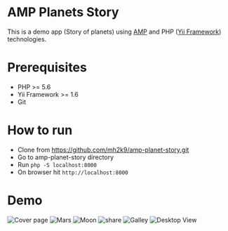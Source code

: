 # AMP Planets Story
This is a demo app (Story of planets) using [AMP](https://www.ampproject.org/docs/) and PHP ([Yii Framework](https://www.yiiframework.com/)) technologies.

# Prerequisites
- PHP >= 5.6
- Yii Framework >= 1.6
- Git

# How to run
- Clone from https://github.com/mh2k9/amp-planet-story.git
- Go to amp-planet-story directory
- Run `php -S localhost:8000` 
- On browser hit `http://localhost:8000`

# Demo
![Cover page](protected/data/demo/cover.png)
![Mars](protected/data/demo/mars.png)
![Moon](protected/data/demo/moon.png)
![share](protected/data/demo/share.png)
![Galley](protected/data/demo/gallery.png)
![Desktop View](protected/data/demo/desktop.png)
